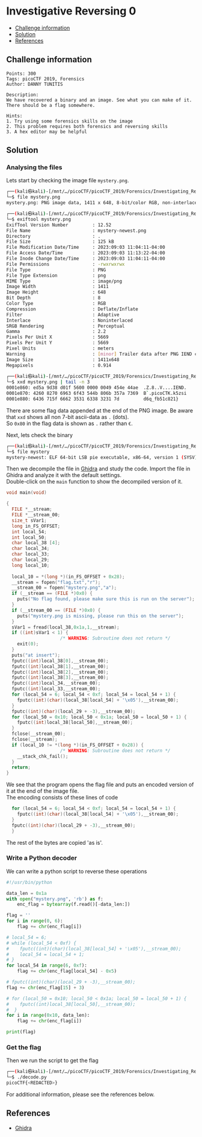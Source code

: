 # Investigative Reversing 0

- [Challenge information](#challenge-information)
- [Solution](#solution)
- [References](#references)

## Challenge information
```
Points: 300
Tags: picoCTF 2019, Forensics
Author: DANNY TUNITIS

Description:
We have recovered a binary and an image. See what you can make of it. 
There should be a flag somewhere.

Hints:
1. Try using some forensics skills on the image
2. This problem requires both forensics and reversing skills
3. A hex editor may be helpful
```

## Solution

### Analysing the files

Lets start by checking the image file `mystery.png`.
```bash
┌──(kali㉿kali)-[/mnt/…/picoCTF/picoCTF_2019/Forensics/Investigating_Reversing_0]
└─$ file mystery.png 
mystery.png: PNG image data, 1411 x 648, 8-bit/color RGB, non-interlaced

┌──(kali㉿kali)-[/mnt/…/picoCTF/picoCTF_2019/Forensics/Investigating_Reversing_0]
└─$ exiftool mystery.png 
ExifTool Version Number         : 12.52
File Name                       : mystery-newest.png
Directory                       : .
File Size                       : 125 kB
File Modification Date/Time     : 2023:09:03 11:04:11-04:00
File Access Date/Time           : 2023:09:03 11:13:22-04:00
File Inode Change Date/Time     : 2023:09:03 11:04:11-04:00
File Permissions                : -rwxrwxrwx
File Type                       : PNG
File Type Extension             : png
MIME Type                       : image/png
Image Width                     : 1411
Image Height                    : 648
Bit Depth                       : 8
Color Type                      : RGB
Compression                     : Deflate/Inflate
Filter                          : Adaptive
Interlace                       : Noninterlaced
SRGB Rendering                  : Perceptual
Gamma                           : 2.2
Pixels Per Unit X               : 5669
Pixels Per Unit Y               : 5669
Pixel Units                     : meters
Warning                         : [minor] Trailer data after PNG IEND chunk
Image Size                      : 1411x648
Megapixels                      : 0.914
                                
┌──(kali㉿kali)-[/mnt/…/picoCTF/picoCTF_2019/Forensics/Investigating_Reversing_0]
└─$ xxd mystery.png | tail -n 3
0001e860: ed5a 9d38 d01f 5600 0000 0049 454e 44ae  .Z.8..V....IEND.
0001e870: 4260 8270 6963 6f43 544b 806b 357a 7369  B`.picoCTK.k5zsi
0001e880: 6436 715f 6662 3531 6338 3231 7d         d6q_fb51c821}
```

There are some flag data appended at the end of the PNG image. Be aware that `xxd` shows all non 7-bit ascii-data as `.` (dots).  
So `0x80` in the flag data is shown as `.` rather than `€`.

Next, lets check the binary
```bash
┌──(kali㉿kali)-[/mnt/…/picoCTF/picoCTF_2019/Forensics/Investigating_Reversing_0]
└─$ file mystery    
mystery-newest: ELF 64-bit LSB pie executable, x86-64, version 1 (SYSV), dynamically linked, interpreter /lib64/ld-linux-x86-64.so.2, for GNU/Linux 3.2.0, BuildID[sha1]=34b772a4f30594e2f30ac431c72667c3e10fa3e9, not stripped
```

Then we decompile the file in [Ghidra](https://ghidra-sre.org/) and study the code. Import the file in Ghidra and analyze it with the default settings.  
Double-click on the `main` function to show the decompiled version of it.
```c
void main(void)

{
  FILE *__stream;
  FILE *__stream_00;
  size_t sVar1;
  long in_FS_OFFSET;
  int local_54;
  int local_50;
  char local_38 [4];
  char local_34;
  char local_33;
  char local_29;
  long local_10;
  
  local_10 = *(long *)(in_FS_OFFSET + 0x28);
  __stream = fopen("flag.txt","r");
  __stream_00 = fopen("mystery.png","a");
  if (__stream == (FILE *)0x0) {
    puts("No flag found, please make sure this is run on the server");
  }
  if (__stream_00 == (FILE *)0x0) {
    puts("mystery.png is missing, please run this on the server");
  }
  sVar1 = fread(local_38,0x1a,1,__stream);
  if ((int)sVar1 < 1) {
                    /* WARNING: Subroutine does not return */
    exit(0);
  }
  puts("at insert");
  fputc((int)local_38[0],__stream_00);
  fputc((int)local_38[1],__stream_00);
  fputc((int)local_38[2],__stream_00);
  fputc((int)local_38[3],__stream_00);
  fputc((int)local_34,__stream_00);
  fputc((int)local_33,__stream_00);
  for (local_54 = 6; local_54 < 0xf; local_54 = local_54 + 1) {
    fputc((int)(char)(local_38[local_54] + '\x05'),__stream_00);
  }
  fputc((int)(char)(local_29 + -3),__stream_00);
  for (local_50 = 0x10; local_50 < 0x1a; local_50 = local_50 + 1) {
    fputc((int)local_38[local_50],__stream_00);
  }
  fclose(__stream_00);
  fclose(__stream);
  if (local_10 != *(long *)(in_FS_OFFSET + 0x28)) {
                    /* WARNING: Subroutine does not return */
    __stack_chk_fail();
  }
  return;
}
```

We see that the program opens the flag file and puts an encoded version of it at the end of the image file.  
The encoding consists of these lines of code
```c
  for (local_54 = 6; local_54 < 0xf; local_54 = local_54 + 1) {
    fputc((int)(char)(local_38[local_54] + '\x05'),__stream_00);
  }
  fputc((int)(char)(local_29 + -3),__stream_00);
  }
```

The rest of the bytes are copied 'as is'.

### Write a Python decoder

We can write a python script to reverse these operations

```python
#!/usr/bin/python

data_len = 0x1a
with open("mystery.png", 'rb') as f:
    enc_flag = bytearray(f.read()[-data_len:])

flag = ''
for i in range(0, 6):
    flag += chr(enc_flag[i])

# local_54 = 6;
# while (local_54 < 0xf) {
#    fputc((int)(char)(local_38[local_54] + '\x05'),__stream_00);
#    local_54 = local_54 + 1;
# }
for local_54 in range(6, 0xf):
    flag += chr(enc_flag[local_54] - 0x5)

# fputc((int)(char)(local_29 + -3),__stream_00);    
flag += chr(enc_flag[15] + 3)

# for (local_50 = 0x10; local_50 < 0x1a; local_50 = local_50 + 1) {
#    fputc((int)local_38[local_50],__stream_00);
#  }
for i in range(0x10, data_len):
    flag += chr(enc_flag[i])

print(flag)
```

### Get the flag

Then we run the script to get the flag
```bash
┌──(kali㉿kali)-[/mnt/…/picoCTF/picoCTF_2019/Forensics/Investigating_Reversing_0]
└─$ ./decode.py
picoCTF{<REDACTED>}
```

For additional information, please see the references below.

## References

- [Ghidra](https://ghidra-sre.org/)
